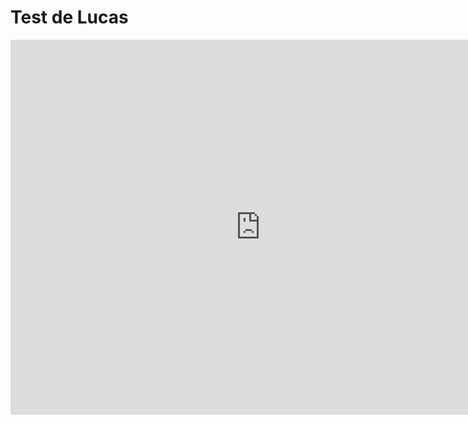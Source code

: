 # Test de Lucas




<iframe src="https://calendar.google.com/calendar/embed?src=8d87c5682d273bfb0aef39047ccdd723d8d6a67c5b06c30edec651a787abf88a%40group.calendar.google.com&ctz=Europe%2FParis" style="border: 0" width="800" height="600" frameborder="0" scrolling="no"></iframe>
